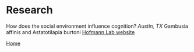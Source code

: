<body>
		
<div class="container">
<div class="blurb">
<h1>Research</h1>
<p>How does the social environment influence cognition? <em>Austin, TX</em> Gambusia affinis and Astatotilapia burtoni <a href="/about"> Hofmann Lab website</a></p>
	
<a href="../">Home</a>
